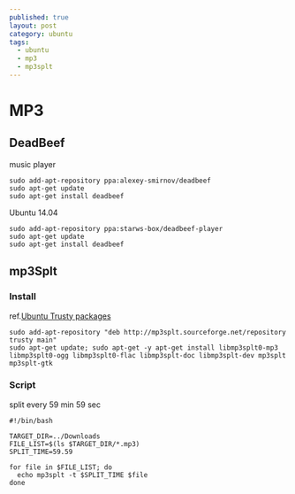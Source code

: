 ```yaml
---
published: true
layout: post
category: ubuntu
tags: 
  - ubuntu
  - mp3
  - mp3splt
---
```





# MP3

## DeadBeef
music player

    sudo add-apt-repository ppa:alexey-smirnov/deadbeef
    sudo apt-get update
    sudo apt-get install deadbeef

Ubuntu 14.04

    sudo add-apt-repository ppa:starws-box/deadbeef-player
    sudo apt-get update
    sudo apt-get install deadbeef

## mp3Splt

### Install
ref.[Ubuntu Trusty packages](http://mp3splt.sourceforge.net/mp3splt_page/debian_downloads.php?version=Trusty&ubuntu=true)

    sudo add-apt-repository "deb http://mp3splt.sourceforge.net/repository trusty main"
    sudo apt-get update; sudo apt-get -y apt-get install libmp3splt0-mp3 libmp3splt0-ogg libmp3splt0-flac libmp3splt-doc libmp3splt-dev mp3splt mp3splt-gtk

### Script

split every 59 min 59 sec

    #!/bin/bash
    
    TARGET_DIR=../Downloads
    FILE_LIST=$(ls $TARGET_DIR/*.mp3)
    SPLIT_TIME=59.59

    for file in $FILE_LIST; do
      echo mp3splt -t $SPLIT_TIME $file
    done
